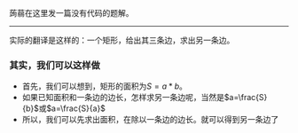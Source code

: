 蒟蒻在这里发一篇没有代码的题解。

------------
实际的翻译是这样的：一个矩形，给出其三条边，求出另一条边。
### 其实，我们可以这样做
- 首先，我们可以想到，矩形的面积为$S=a\ast b$。
- 如果已知面积和一条边的边长，怎样求另一条边呢，当然是$a=\frac{S}{b}$或$a=\frac{S}{a}$
- 所以，我们可以先求出面积，在除以一条边的边长。就可以得到另一条边了